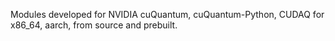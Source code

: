 Modules developed for NVIDIA cuQuantum, cuQuantum-Python, CUDAQ for x86_64, aarch, from source and prebuilt.

